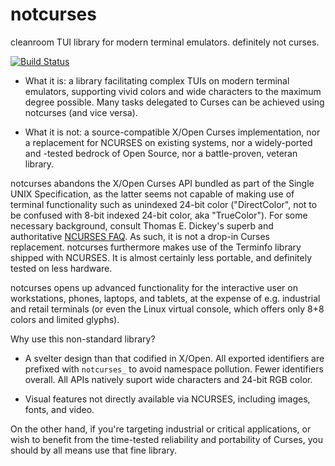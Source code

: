 # notcurses
cleanroom TUI library for modern terminal emulators. definitely not curses.

[![Build Status](https://drone.dsscaw.com:4443/api/badges/dankamongmen/notcurses/status.svg)](https://drone.dsscaw.com:4443/dankamongmen/notcurses)

* What it is: a library facilitating complex TUIs on modern terminal
    emulators, supporting vivid colors and wide characters to the
    maximum degree possible. Many tasks delegated to Curses can be
    achieved using notcurses (and vice versa).

* What it is not: a source-compatible X/Open Curses implementation, nor a
    replacement for NCURSES on existing systems, nor a widely-ported and -tested
    bedrock of Open Source, nor a battle-proven, veteran library.

notcurses abandons the X/Open Curses API bundled as part of the Single UNIX
Specification, as the latter seems not capable of making use of terminal
functionality such as unindexed 24-bit color ("DirectColor", not to be confused
with 8-bit indexed 24-bit color, aka "TrueColor"). For some necessary
background, consult Thomas E. Dickey's superb and authoritative
[NCURSES FAQ](https://invisible-island.net/ncurses/ncurses.faq.html#xterm_16MegaColors).
As such, it is not a drop-in Curses replacement. notcurses furthermore makes
use of the Terminfo library shipped with NCURSES. It is almost certainly less
portable, and definitely tested on less hardware.

notcurses opens up advanced functionality for the interactive user on
workstations, phones, laptops, and tablets, at the expense of e.g.
industrial and retail terminals (or even the Linux virtual console,
which offers only 8+8 colors and limited glyphs).

Why use this non-standard library?

* A svelter design than that codified in X/Open. All exported identifiers
    are prefixed with `notcurses_` to avoid namespace pollution. Fewer
    identifiers overall. All APIs natively suport wide characters and
    24-bit RGB color.

* Visual features not directly available via NCURSES, including images,
    fonts, and video.

On the other hand, if you're targeting industrial or critical applications,
or wish to benefit from the time-tested reliability and portability of Curses,
you should by all means use that fine library.
